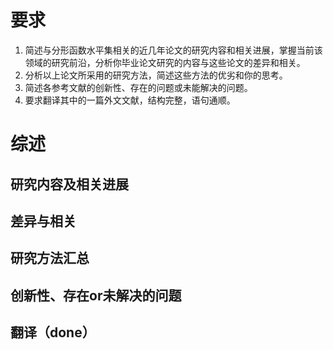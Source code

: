 # 要求
1. 简述与分形函数水平集相关的近几年论文的研究内容和相关进展，掌握当前该领域的研究前沿，分析你毕业论文研究的内容与这些论文的差异和相关。
2. 分析以上论文所采用的研究方法，简述这些方法的优劣和你的思考。
3. 简述各参考文献的创新性、存在的问题或未能解决的问题。
4. 要求翻译其中的一篇外文文献，结构完整，语句通顺。

# 综述 

## 研究内容及相关进展

## 差异与相关

## 研究方法汇总

## 创新性、存在or未解决的问题

## 翻译（done）